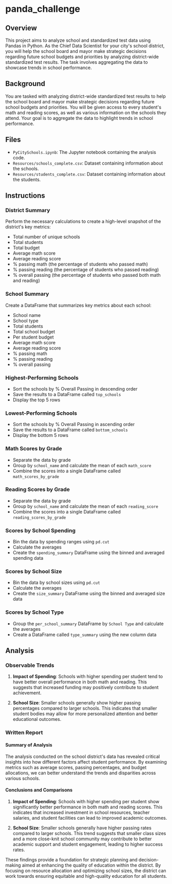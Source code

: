 # panda_challenge



## Overview
This project aims to analyze school and standardized test data using Pandas in Python. As the Chief Data Scientist for your city's school district, you will help the school board and mayor make strategic decisions regarding future school budgets and priorities by analyzing district-wide standardized test results. The task involves aggregating the data to showcase trends in school performance.

## Background
You are tasked with analyzing district-wide standardized test results to help the school board and mayor make strategic decisions regarding future school budgets and priorities. You will be given access to every student's math and reading scores, as well as various information on the schools they attend. Your goal is to aggregate the data to highlight trends in school performance.

## Files
- `PyCitySchools.ipynb`: The Jupyter notebook containing the analysis code.
- `Resources/schools_complete.csv`: Dataset containing information about the schools.
- `Resources/students_complete.csv`: Dataset containing information about the students.

## Instructions

### District Summary
Perform the necessary calculations to create a high-level snapshot of the district's key metrics:
- Total number of unique schools
- Total students
- Total budget
- Average math score
- Average reading score
- % passing math (the percentage of students who passed math)
- % passing reading (the percentage of students who passed reading)
- % overall passing (the percentage of students who passed both math and reading)

### School Summary
Create a DataFrame that summarizes key metrics about each school:
- School name
- School type
- Total students
- Total school budget
- Per student budget
- Average math score
- Average reading score
- % passing math
- % passing reading
- % overall passing

### Highest-Performing Schools
- Sort the schools by % Overall Passing in descending order
- Save the results to a DataFrame called `top_schools`
- Display the top 5 rows

### Lowest-Performing Schools
- Sort the schools by % Overall Passing in ascending order
- Save the results to a DataFrame called `bottom_schools`
- Display the bottom 5 rows

### Math Scores by Grade
- Separate the data by grade
- Group by `school_name` and calculate the mean of each `math_score`
- Combine the scores into a single DataFrame called `math_scores_by_grade`

### Reading Scores by Grade
- Separate the data by grade
- Group by `school_name` and calculate the mean of each `reading_score`
- Combine the scores into a single DataFrame called `reading_scores_by_grade`

### Scores by School Spending
- Bin the data by spending ranges using `pd.cut`
- Calculate the averages
- Create the `spending_summary` DataFrame using the binned and averaged spending data

### Scores by School Size
- Bin the data by school sizes using `pd.cut`
- Calculate the averages
- Create the `size_summary` DataFrame using the binned and averaged size data

### Scores by School Type
- Group the `per_school_summary` DataFrame by `School Type` and calculate the averages
- Create a DataFrame called `type_summary` using the new column data

## Analysis

### Observable Trends
1. **Impact of Spending**: Schools with higher spending per student tend to have better overall performance in both math and reading. This suggests that increased funding may positively contribute to student achievement.

2. **School Size**: Smaller schools generally show higher passing percentages compared to larger schools. This indicates that smaller student bodies may allow for more personalized attention and better educational outcomes.

### Written Report
#### Summary of Analysis
The analysis conducted on the school district's data has revealed critical insights into how different factors affect student performance. By examining metrics such as average scores, passing percentages, and budget allocations, we can better understand the trends and disparities across various schools.

#### Conclusions and Comparisons
1. **Impact of Spending**: Schools with higher spending per student show significantly better performance in both math and reading scores. This indicates that increased investment in school resources, teacher salaries, and student facilities can lead to improved academic outcomes.

2. **School Size**: Smaller schools generally have higher passing rates compared to larger schools. This trend suggests that smaller class sizes and a more close-knit school community may contribute to better academic support and student engagement, leading to higher success rates.

These findings provide a foundation for strategic planning and decision-making aimed at enhancing the quality of education within the district. By focusing on resource allocation and optimizing school sizes, the district can work towards ensuring equitable and high-quality education for all students.
